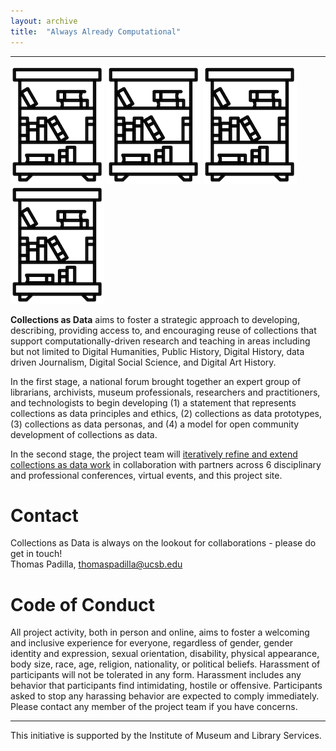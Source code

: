 ```yaml
---
layout: archive
title:  "Always Already Computational"
---
```

---
![library](images/library.png) ![library](images/library.png) ![library](images/library.png) ![library](images/library.png)

**Collections as Data** aims to foster a strategic approach to developing, describing, providing access to, and encouraging reuse of collections that support computationally-driven research and teaching in areas including but not limited to Digital Humanities, Public History, Digital History, data driven Journalism, Digital Social Science, and Digital Art History. 

In the first stage, a national forum brought together an expert group of librarians, archivists, museum professionals, researchers and practitioners, and technologists to begin developing (1)  a statement that represents collections as data principles and ethics, (2) collections as data prototypes, (3) collections as data personas, and (4) a model for open community development of collections as data. 

In the second stage, the project team will [iteratively refine and extend collections as data work](https://collectionsasdata.github.io/events/) in collaboration with partners across 6 disciplinary and professional conferences, virtual events, and this project site. 


# Contact

Collections as Data is always on the lookout for collaborations - please do get in touch!  
Thomas Padilla, <thomaspadilla@ucsb.edu>

# Code of Conduct

All project activity, both in person and online, aims to foster a welcoming and inclusive experience for everyone, regardless of gender, gender identity and expression, sexual orientation, disability, physical appearance, body size, race, age, religion, nationality, or political beliefs. Harassment of participants will not be tolerated in any form. Harassment includes any behavior that participants find intimidating, hostile or offensive. Participants asked to stop any harassing behavior are expected to comply immediately. Please contact any member of the project team if you have concerns.


---
This initiative is supported by the Institute of Museum and Library Services.  


